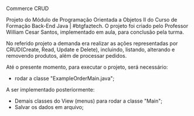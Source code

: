 Commerce CRUD

Projeto do Módulo de Programação Orientada a Objetos II do Curso de Formação Back-End Java | #btgfaztech. O projeto foi criado pelo Professor William Cesar Santos, implementado em aula, para conclusão pela turma. 

No referido projeto a demanda era realizar as ações representadas por CRUD(Create, Read, Update e Delete), incluindo, listando, alterando e removendo produtos, além de processar pedidos.

Até o presente momento, para executar o projeto, será necessário:
- rodar a classe "ExampleOrderMain.java";

A ser implementado posteriormente:
- Demais classes do View (menus) para rodar a classe "Main";
- Salvar os dados em arquivo;



